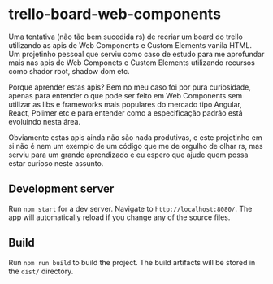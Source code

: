 # trello-board-web-components

Uma tentativa (não tão bem sucedida rs) de recriar um board do trello utilizando as apis de Web Components e Custom Elements vanila HTML.
Um projetinho pessoal que serviu como caso de estudo para me aprofundar mais nas apis de Web Componets e Custom Elements 
utilizando recursos como shador root, shadow dom etc.

Porque aprender estas apis? Bem no meu caso foi por pura curiosidade, apenas para entender o que pode ser feito em Web Components sem utilizar as libs e frameworks mais populares do mercado tipo Angular, React, Polimer etc e para entender como a especificação padrão está evoluindo nesta área.

Obviamente estas apis ainda não são nada produtivas, e este projetinho em si não é nem um exemplo de um código que me de orgulho de olhar rs, mas serviu para um grande aprendizado e eu espero que ajude quem possa estar curioso neste assunto.

## Development server

Run `npm start` for a dev server. Navigate to `http://localhost:8080/`. The app will automatically reload if you change any of the source files.


## Build

Run `npm run build` to build the project. The build artifacts will be stored in the `dist/` directory.




